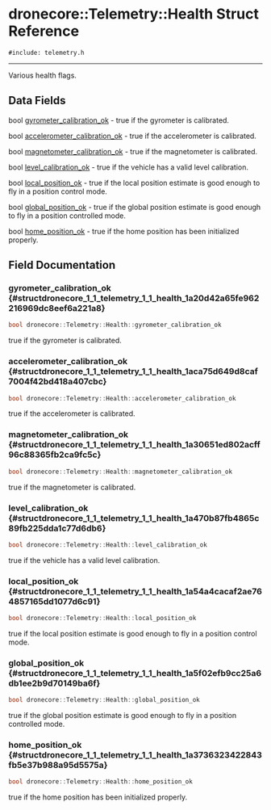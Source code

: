 # dronecore::Telemetry::Health Struct Reference
`#include: telemetry.h`

----


Various health flags. 


## Data Fields


 bool [gyrometer_calibration_ok](#structdronecore_1_1_telemetry_1_1_health_1a20d42a65fe962216969dc8eef6a221a8) - true if the gyrometer is calibrated.


 bool [accelerometer_calibration_ok](#structdronecore_1_1_telemetry_1_1_health_1aca75d649d8caf7004f42bd418a407cbc) - true if the accelerometer is calibrated.


 bool [magnetometer_calibration_ok](#structdronecore_1_1_telemetry_1_1_health_1a30651ed802acff96c88365fb2ca9fc5c) - true if the magnetometer is calibrated.


 bool [level_calibration_ok](#structdronecore_1_1_telemetry_1_1_health_1a470b87fb4865c89fb225dda1c77d6db6) - true if the vehicle has a valid level calibration.


 bool [local_position_ok](#structdronecore_1_1_telemetry_1_1_health_1a54a4cacaf2ae764857165dd1077d6c91) - true if the local position estimate is good enough to fly in a position control mode.


 bool [global_position_ok](#structdronecore_1_1_telemetry_1_1_health_1a5f02efb9cc25a6db1ee2b9d70149ba6f) - true if the global position estimate is good enough to fly in a position controlled mode.


 bool [home_position_ok](#structdronecore_1_1_telemetry_1_1_health_1a3736323422843fb5e37b988a95d5575a) - true if the home position has been initialized properly.


## Field Documentation


### gyrometer_calibration_ok {#structdronecore_1_1_telemetry_1_1_health_1a20d42a65fe962216969dc8eef6a221a8}

```cpp
bool dronecore::Telemetry::Health::gyrometer_calibration_ok
```


true if the gyrometer is calibrated.


### accelerometer_calibration_ok {#structdronecore_1_1_telemetry_1_1_health_1aca75d649d8caf7004f42bd418a407cbc}

```cpp
bool dronecore::Telemetry::Health::accelerometer_calibration_ok
```


true if the accelerometer is calibrated.


### magnetometer_calibration_ok {#structdronecore_1_1_telemetry_1_1_health_1a30651ed802acff96c88365fb2ca9fc5c}

```cpp
bool dronecore::Telemetry::Health::magnetometer_calibration_ok
```


true if the magnetometer is calibrated.


### level_calibration_ok {#structdronecore_1_1_telemetry_1_1_health_1a470b87fb4865c89fb225dda1c77d6db6}

```cpp
bool dronecore::Telemetry::Health::level_calibration_ok
```


true if the vehicle has a valid level calibration.


### local_position_ok {#structdronecore_1_1_telemetry_1_1_health_1a54a4cacaf2ae764857165dd1077d6c91}

```cpp
bool dronecore::Telemetry::Health::local_position_ok
```


true if the local position estimate is good enough to fly in a position control mode.


### global_position_ok {#structdronecore_1_1_telemetry_1_1_health_1a5f02efb9cc25a6db1ee2b9d70149ba6f}

```cpp
bool dronecore::Telemetry::Health::global_position_ok
```


true if the global position estimate is good enough to fly in a position controlled mode.


### home_position_ok {#structdronecore_1_1_telemetry_1_1_health_1a3736323422843fb5e37b988a95d5575a}

```cpp
bool dronecore::Telemetry::Health::home_position_ok
```


true if the home position has been initialized properly.

